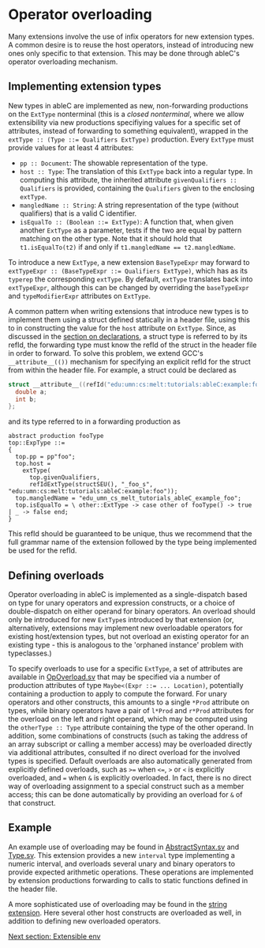 # Operator overloading
Many extensions involve the use of infix operators for new extension types.  A common desire is to reuse the host operators, instead of introducing new ones only specific to that extension.  This may be done through ableC's operator overloading mechanism.

## Implementing extension types
New types in ableC are implemented as new, non-forwarding productions on the `ExtType` nonterminal (this is a *closed nonterminal*, where we allow extensibility via new productions specifiying values for a specific set of attributes, instead of forwarding to something equivalent), wrapped in the `extType :: (Type ::= Qualifiers ExtType)` production.  Every `ExtType` must provide values for at least 4 attributes:
* `pp :: Document`: The showable representation of the type.
* `host :: Type`: The translation of this `ExtType` back into a regular type.  In computing this attribute, the inherited attribute `givenQualifiers :: Qualifiers` is provided, containing the `Qualifiers` given to the enclosing `extType`.  
* `mangledName :: String`: A string representation of the type (without qualifiers) that is a valid C identifier.  
* `isEqualTo :: (Boolean ::= ExtType)`: A function that, when given another `ExtType` as a parameter, tests if the two are equal by pattern matching on the other type.  Note that it should hold that `t1.isEqualTo(t2)` if and only if `t1.mangledName == t2.mangledName`.

To introduce a new `ExtType`, a new extension `BaseTypeExpr` may forward to `extTypeExpr :: (BaseTypeExpr ::= Qualifiers ExtType)`, which has as its `typerep` the corresponding `extType`.  By default, `extType` translates back into `extTypeExpr`, although this can be changed by overriding the `baseTypeExpr` and `typeModifierExpr` attributes on `ExtType`.

A common pattern when writing extensions that introduce new types is to implement them using a struct defined statically in a header file, using this to in constructing the value for the `host` attribute on `ExtType`.  Since, as discussed in the [section on declarations](../declarations), a struct type is referred to by its refId, the forwarding type must know the refId of the struct in the header file in order to forward.  To solve this problem, we extend GCC's `__attribute__(())` mechanism for specifying an explicit refId for the struct from within the header file.  For example, a struct could be declared as

```c
struct __attribute__((refId("edu:umn:cs:melt:tutorials:ableC:example:foo")) _foo_s {
  double a;
  int b;
};
```

and its type referred to in a forwarding production as

```
abstract production fooType
top::ExpType ::=
{
  top.pp = pp"foo";
  top.host =
    extType(
      top.givenQualifiers,
      refIdExtType(structSEU(), "_foo_s", "edu:umn:cs:melt:tutorials:ableC:example:foo"));
  top.mangledName = "edu_umn_cs_melt_tutorials_ableC_example_foo";
  top.isEqualTo = \ other::ExtType -> case other of fooType() -> true | _ -> false end;
}
```

This refId should be guaranteed to be unique, thus we recommend that the full grammar name of the extension followed by the type being implemented be used for the refId.  

## Defining overloads
Operator overloading in ableC is implemented as a single-dispatch based on type for unary operators and expression constructs, or a choice of double-dispatch on either operand for binary operators.  An overload should only be introduced for new `ExtType`s introduced by that extension (or, alternatively, extensions may implement new overloadable operators for existing host/extension types, but not overload an existing operator for an existing type - this is analogous to the 'orphaned instance' problem with typeclasses.)

To specify overloads to use for a specific `ExtType`, a set of attributes are available in [OpOverload.sv](../../edu.umn.cs.melt.ableC/abstractsyntax/overloadable/OpOverload.sv) that may be specified via a number of production attributes of type `Maybe<(Expr ::= ... Location)`, potentially containing a production to apply to compute the forward.  For unary operators and other constructs, this amounts to a single `*Prod` attribute on types, while binary operators have a pair of `l*Prod` and `r*Prod` attributes for the overload on the left and right operand, which may be computed using the `otherType :: Type` attribute containing the type of the other operand.  In addition, some combinations of constructs (such as taking the address of an array subscript or calling a member access) may be overloaded directly via additional attributes, consulted if no direct overload for the involved types is specified.  Default overloads are also automatically generated from explicitly defined overloads, such as `>=` when `<=`, `>` or `<` is explicitly overloaded, and `=` when `&` is explicitly overloaded.  In fact, there is no direct way of overloading assignment to a special construct such as a member access; this can be done automatically by providing an overload for `&` of that construct.

## Example
An example use of overloading may be found in [AbstractSyntax.sv](edu.umn.cs.melt.tutorials.ableC.interval/abstractsyntax/AbstractSyntax.sv) and [Type.sv](edu.umn.cs.melt.tutorials.ableC.interval/abstractsyntax/Type.sv).  This extension provides a new `interval` type implementing a numeric interval, and overloads several unary and binary operators to provide expected arithmetic operations.  These operations are implemented by extension productions forwarding to calls to static functions defined in the header file.  

A more sophisticated use of overloading may be found in the [string extension](https://github.com/melt-umn/ableC-string).  Here several other host constructs are overloaded as well, in addition to defining new overloaded operators.  

[Next section: Extensible env](../extended_env/)
